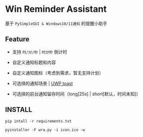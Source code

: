 <!--
 * @Author: Nya-WSL
 * Copyright © 2023 by Nya-WSL All Rights Reserved. 
 * @Date: 2023-12-05 00:14:12
 * @LastEditors: 狐日泽
 * @LastEditTime: 2023-12-06 02:10:39
-->
# Win Reminder Assistant

基于 `PySimpleGUI & Windows10/11通知` 的提醒小助手

## Feature

- 支持 `时/分/秒` | `时分秒` 倒计时

- 自定义通知标题和内容

- 自定义通知图标（考虑到需求，暂无支持计划）

- 可选择的通知场景 | [UWP toast](https://learn.microsoft.com/en-us/uwp/schemas/tiles/toastschema/element-toast)

- 可选择的前台通知留存时间（long[25s] | short[默认，时间未知]）

## INSTALL

`pip intall -r requirements.txt`

`pyinstaller -F wra.py -i icon.ico -w`